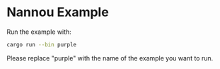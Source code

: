 # Nannou Example

Run the example with:

```bash
cargo run --bin purple
```

Please replace "purple" with the name of the example you want to run.